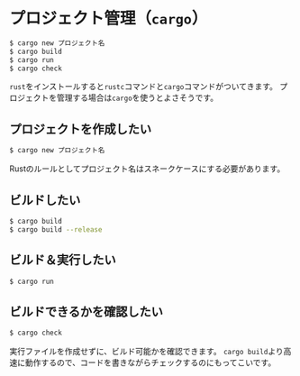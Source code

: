 # プロジェクト管理（``cargo``）

```bash
$ cargo new プロジェクト名
$ cargo build
$ cargo run
$ cargo check
```

``rust``をインストールすると``rustc``コマンドと``cargo``コマンドがついてきます。
プロジェクトを管理する場合は``cargo``を使うとよさそうです。

## プロジェクトを作成したい

```bash
$ cargo new プロジェクト名
```

Rustのルールとしてプロジェクト名はスネークケースにする必要があります。

## ビルドしたい

```bash
$ cargo build
$ cargo build --release
```

## ビルド＆実行したい

```bash
$ cargo run
```

## ビルドできるかを確認したい

```bash
$ cargo check
```

実行ファイルを作成せずに、ビルド可能かを確認できます。
``cargo build``より高速に動作するので、コードを書きながらチェックするのにもってこいです。
